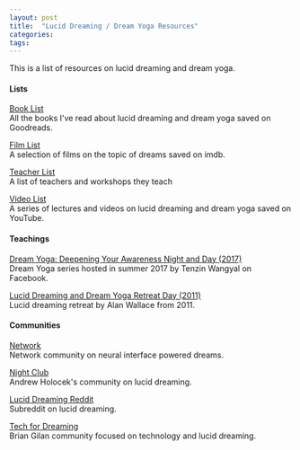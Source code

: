 ```yaml
---
layout: post
title:  "Lucid Dreaming / Dream Yoga Resources"
categories: 
tags:
---
```


This is a list of resources on lucid dreaming and dream yoga.

<h4>Lists</h4>

[Book List](https://www.goodreads.com/review/list/95737422-link-daniel?ref=nav_mybooks&shelf=dreams)
<br>
All the books I've read about lucid dreaming and dream yoga saved on Goodreads.

[Film List](https://www.imdb.com/list/ls083385013/)
<br>
A selection of films on the topic of dreams saved on imdb.

[Teacher List](https://docs.google.com/spreadsheets/d/1Npe47WoNQHJvCvelLL6Duq9wOfdOuSb4lR2FF1cBeCI/edit?usp=sharing)
<br>
A list of teachers and workshops they teach

[Video List](https://www.youtube.com/playlist?list=PL3IOQtA2di8PQNdPo2_FVaBlhVkb5PUXM)
<br>
A series of lectures and videos on lucid dreaming and dream yoga saved on YouTube.

<h4>Teachings</h4>

[Dream Yoga: Deepening Your Awareness Night and Day (2017)](https://cybersangha.net/dream-yoga-deepening-your-awareness-night-and-day-teaching-series/)
<br>
Dream Yoga series hosted in summer 2017 by Tenzin Wangyal on Facebook.

[Lucid Dreaming and Dream Yoga Retreat Day (2011)](https://archive.org/details/LucidDreamingAndDreamYogaRetreatDay1/01DreamYogaRetreat111025AfternoonPart1.mp3)
<br>
Lucid dreaming retreat by Alan Wallace from 2011.


<h4>Communities</h4>

[Network](https://network.com.de)
<br>
Network community on neural interface powered dreams.

[Night Club](https://community.nightclub.andrewholecek.com/latest)
<br>
Andrew Holocek's community on lucid dreaming.

[Lucid Dreaming Reddit](https://www.reddit.com/r/LucidDreaming/)
<br>
Subreddit on lucid dreaming.

[Tech for Dreaming](https://techfordreaming.com)
<br>
Brian Gilan community focused on technology and lucid dreaming.
